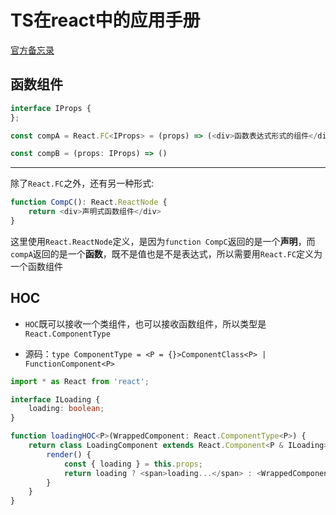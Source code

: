 # TS在react中的应用手册

[官方备忘录](https://react-typescript-cheatsheet.netlify.app/docs/basic/setup)

## 函数组件

```ts
interface IProps {
};

const compA = React.FC<IProps> = (props) => (<div>函数表达式形式的组件</div>)

const compB = (props: IProps) => ()
```

---

除了`React.FC`之外，还有另一种形式:

```js
function CompC(): React.ReactNode {
    return <div>声明式函数组件</div>
}
```

这里使用`React.ReactNode`定义，是因为`function CompC`返回的是一个**声明**，而`compA`返回的是一个**函数**，既不是值也是不是表达式，所以需要用`React.FC`定义为一个函数组件


## HOC

- `HOC`既可以接收一个类组件，也可以接收函数组件，所以类型是`React.ComponentType`

- 源码：`type ComponentType = <P = {}>ComponentClass<P> | FunctionComponent<P>`

```ts
import * as React from 'react';

interface ILoading {
    loading: boolean;
}

function loadingHOC<P>(WrappedComponent: React.ComponentType<P>) {
    return class LoadingComponent extends React.Component<P & ILoading> {
        render() {
            const { loading } = this.props;
            return loading ? <span>loading...</span> : <WrappedComponent {...this.props as P}/>
        }
    }
}
```
